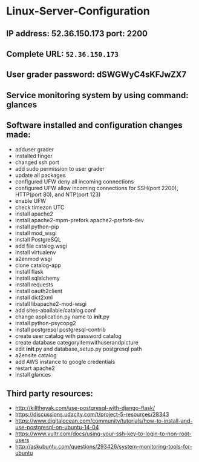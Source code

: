 # Linux-Server-Configuration

## IP address: 52.36.150.173 port: 2200
## Complete URL: ```52.36.150.173```
## User grader password: dSWGWyC4sKFJwZX7
## Service monitoring system by using command: glances
## Software installed and configuration changes made:
* adduser grader
* installed finger
* changed ssh port
* add sudo permission to user grader
* update all packages
* configured UFW deny all incoming connections
* configured UFW allow incoming connections for SSH(port 2200), HTTP(port 80), and NTP(port 123)
* enable UFW
* check timezon UTC
* install apache2
* install apache2-mpm-prefork apache2-prefork-dev
* install python-pip
* install mod_wsgi
* install PostgreSQL
* add file catalog.wsgi
* install virtualenv
* a2enmod wsgi
* clone catalog-app
* install flask
* install sqlalchemy
* install requests
* install oauth2client
* install dict2xml
* install libapache2-mod-wsgi
* add sites-abailable/catalog.conf
* change application.py name to __init__.py
* install python-psycopg2
* install postgresql postgresql-contrib
* create user catalog with password catalog
* create database categoryitemwithuserandpicture
* edit __init__.py and database_setup.py postgresql path
* a2ensite catalog
* add AWS instance to google credentials
* restart apache2
* install glances

## Third party resources:
* http://killtheyak.com/use-postgresql-with-django-flask/
* https://discussions.udacity.com/t/project-5-resources/28343
* https://www.digitalocean.com/community/tutorials/how-to-install-and-use-postgresql-on-ubuntu-14-04
* https://www.vultr.com/docs/using-your-ssh-key-to-login-to-non-root-users
* http://askubuntu.com/questions/293426/system-monitoring-tools-for-ubuntu